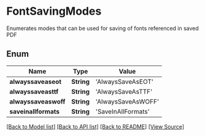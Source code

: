 # FontSavingModes
Enumerates modes that can be used for saving of fonts
referenced in saved PDF 
            

## Enum
Name | Type | Value
------------ | ------------- | -------------
**alwayssaveaseot** | **String** | 'AlwaysSaveAsEOT'
**alwayssaveasttf** | **String** | 'AlwaysSaveAsTTF'
**alwayssaveaswoff** | **String** | 'AlwaysSaveAsWOFF'
**saveinallformats** | **String** | 'SaveInAllFormats'

[[Back to Model list]](../README.md#documentation-for-models) [[Back to API list]](../README.md#documentation-for-api-endpoints) [[Back to README]](../README.md) [[View Source]](../AsposePdfCloud/Models/FontSavingModes.swift)

